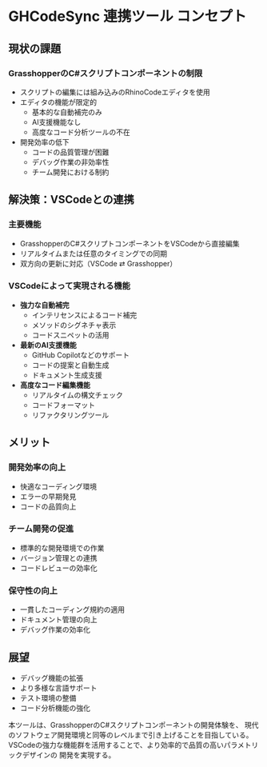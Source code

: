 # GHCodeSync 連携ツール コンセプト

## 現状の課題

### GrasshopperのC#スクリプトコンポーネントの制限
- スクリプトの編集には組み込みのRhinoCodeエディタを使用
- エディタの機能が限定的
  - 基本的な自動補完のみ
  - AI支援機能なし
  - 高度なコード分析ツールの不在
- 開発効率の低下
  - コードの品質管理が困難
  - デバッグ作業の非効率性
  - チーム開発における制約

## 解決策：VSCodeとの連携

### 主要機能
- GrasshopperのC#スクリプトコンポーネントをVSCodeから直接編集
- リアルタイムまたは任意のタイミングでの同期
- 双方向の更新に対応（VSCode ⇄ Grasshopper）

### VSCodeによって実現される機能
- **強力な自動補完**
  - インテリセンスによるコード補完
  - メソッドのシグネチャ表示
  - コードスニペットの活用
- **最新のAI支援機能**
  - GitHub Copilotなどのサポート
  - コードの提案と自動生成
  - ドキュメント生成支援
- **高度なコード編集機能**
  - リアルタイムの構文チェック
  - コードフォーマット
  - リファクタリングツール

## メリット

### 開発効率の向上
- 快適なコーディング環境
- エラーの早期発見
- コードの品質向上

### チーム開発の促進
- 標準的な開発環境での作業
- バージョン管理との連携
- コードレビューの効率化

### 保守性の向上
- 一貫したコーディング規約の適用
- ドキュメント管理の向上
- デバッグ作業の効率化

## 展望
- デバッグ機能の拡張
- より多様な言語サポート
- テスト環境の整備
- コード分析機能の強化

本ツールは、GrasshopperのC#スクリプトコンポーネントの開発体験を、
現代のソフトウェア開発環境と同等のレベルまで引き上げることを目指している。
VSCodeの強力な機能群を活用することで、より効率的で品質の高いパラメトリックデザインの
開発を実現する。